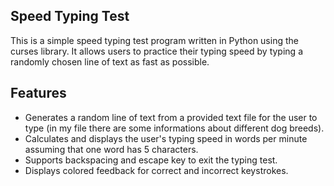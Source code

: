 ## Speed Typing Test

This is a simple speed typing test program written in Python using the curses library. 
It allows users to practice their typing speed by typing a randomly chosen line of text as fast as possible.

## Features
- Generates a random line of text from a provided text file for the user to type (in my file there are some informations about different dog breeds).
- Calculates and displays the user's typing speed in words per minute assuming that one word has 5 characters.
- Supports backspacing and escape key to exit the typing test.
- Displays colored feedback for correct and incorrect keystrokes.
